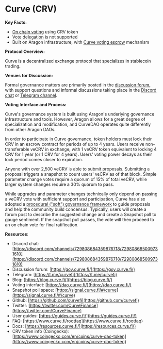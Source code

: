 # Curve (CRV)

**Key Facts:**

* [On chain voting](https://tally.document360.io/docs/en/on-chain-vs-off-chain-voting) using CRV token
* [Vote delegation](https://tally.document360.io/docs/en/vote-delegation) is not supported
* Built on Aragon infrastructure, with [Curve voting escrow](https://wiki.withtally.com/docs/curve-voting-escrow-system) mechanism

**Protocol Overview:**

Curve is a decentralized exchange protocol that specializes in stablecoin trading.

**Venues for Discussion:**

Formal governance matters are primarily posted in the [discussion forum](https://gov.curve.fi/), with support questions and informal discussions taking place in the [Discord chat](https://discord.com/channels/729808684359876718/729808685009731610) or [Telegram channel](https://t.me/curvefi).

**Voting Interface and Process:**

Curve's governance system is built using Aragon's underlying governance infrastructure and tools. However, Aragon allows for a great degree of specialization and modification, and CurveDAO operates quite differently from other Aragon DAOs.

In order to participate in Curve governance, token holders must lock their CRV in an escrow contract for periods of up to 4 years. Users receive non-transferable veCRV in exchange, with 1 veCRV token equivalent to locking 4 CRV for 1 year (or 1 CRV for 4 years). Users' voting power decays as their lock period comes closer to expiration.

Anyone with over 2,500 veCRV is able to submit proposals. Submitting a proposal triggers a snapshot to count users' veCRV as of that block. Simple parameter change votes require a quorum of 15% of total veCRV, while larger system changes require a 30% quorum to pass.

While upgrades and parameter changes technically only depend on passing a veCRV vote with sufficient support and participation, Curve has also adopted a [procedural ("soft") governance framework](https://tally.document360.io/docs/en/procedural-soft-governance) to guide proposals and help the community build concensus. Typically, users will create a forum post to describe the suggested change and create a Snapshot poll to gauge sentiment. If the snapshot poll passes, the vote will then proceed to an on chain vote for final ratification.

**Resources:**

* Discord chat: [https://discord.com/channels/729808684359876718/729808685009731610](https://discord.com/channels/729808684359876718/729808685009731610)
* Discussion forum: [https://gov.curve.fi/](https://gov.curve.fi/)
* Telegram: [https://t.me/curvefi](https://t.me/curvefi)
* Blog: [https://blog.curve.fi/](https://blog.curve.fi/)
* Voting interfact: [https://dao.curve.fi/](https://dao.curve.fi/)
* Snapshot poll space: [https://signal.curve.fi/#/curve](https://signal.curve.fi/#/curve)
* Github: [https://github.com/curvefi](https://github.com/curvefi)
* Twitter: [https://twitter.com/CurveFinance](https://twitter.com/CurveFinance)
* User guides: [https://guides.curve.fi/](https://guides.curve.fi/)
* FAQ: [https://www.curve.fi/rootfaq](https://www.curve.fi/rootfaq)
* Docs: [https://resources.curve.fi/](https://resources.curve.fi/)
* CRV token info (Coingecko): [https://www.coingecko.com/en/coins/curve-dao-token](https://www.coingecko.com/en/coins/curve-dao-token)
